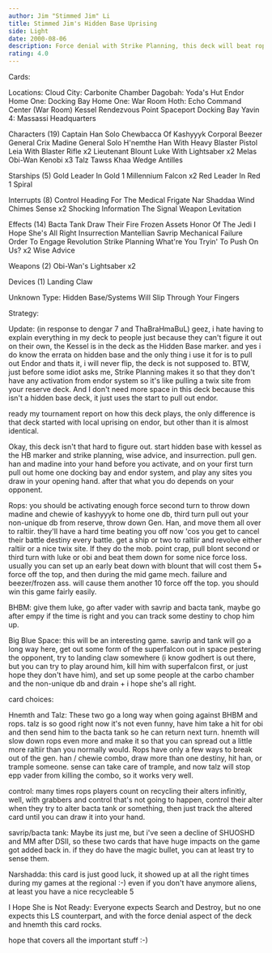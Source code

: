 ```yaml
---
author: Jim "Stimmed Jim" Li
title: Stimmed Jim's Hidden Base Uprising
side: Light
date: 2000-08-06
description: Force denial with Strike Planning, this deck will beat rops most of the time, an older version of this went 3-0 at Bespin Regionals.
rating: 4.0
---
```

Cards: 




Locations:
Cloud City: Carbonite Chamber
Dagobah: Yoda's Hut
Endor
Home One: Docking Bay
Home One: War Room
Hoth: Echo Command Center (War Room)
Kessel
Rendezvous Point
Spaceport Docking Bay
Yavin 4: Massassi Headquarters

Characters (19)
Captain Han Solo
Chewbacca Of Kashyyyk
Corporal Beezer
General Crix Madine
General Solo
H'nemthe
Han With Heavy Blaster Pistol
Leia With Blaster Rifle  x2
Lieutenant Blount
Luke With Lightsaber  x2
Melas
Obi-Wan Kenobi	x3
Talz
Tawss Khaa
Wedge Antilles

Starships (5)
Gold Leader In Gold 1
Millennium Falcon  x2
Red Leader In Red 1
Spiral

Interrupts (8)
Control
Heading For The Medical Frigate
Nar Shaddaa Wind Chimes
Sense  x2
Shocking Information
The Signal
Weapon Levitation

Effects (14)
Bacta Tank
Draw Their Fire
Frozen Assets
Honor Of The Jedi
I Hope She's All Right
Insurrection
Mantellian Savrip
Mechanical Failure
Order To Engage
Revolution
Strike Planning
What're You Tryin' To Push On Us?  x2
Wise Advice

Weapons (2)
Obi-Wan's Lightsaber  x2

Devices (1)
Landing Claw

Unknown Type:
Hidden Base/Systems Will Slip Through Your Fingers


Strategy: 

Update: (in response to dengar 7 and ThaBraHmaBuL)
geez, i hate having to explain everything in my deck to people just because they can't figure it out on their own, the Kessel is in the deck as the Hidden Base marker.  and yes i do know the errata on hidden base and the only thing i use it for is to pull out Endor and thats it, i will never flip, the deck is not supposed to.  BTW, just before some idiot asks me, Strike Planning makes it so that they don't have any activation from endor system so it's like pulling a twix site from your reserve deck.  And I don't need more space in this deck because this isn't a hidden base deck, it just uses the start to pull out endor.

ready my tournament report on how this deck plays, the only difference is that deck started with local uprising on endor, but other than it is almost identical.


Okay, this deck isn't that hard to figure out.  start hidden base with kessel as the HB marker and strike planning, wise advice, and insurrection.  pull gen. han and madine into your hand before you activate, and on your first turn pull out home one docking bay and endor system, and play any sites you draw in your opening hand. after that what you do depends on your opponent.

Rops:  you should be activating enough force second turn to throw down madine and chewie of kashyyyk to home one db, third turn pull out your non-unique db from reserve, throw down Gen. Han, and move them all over to raltiir.  they'll have a hard time beating you off now 'cos you get to cancel their battle destiny every battle.  get a ship or two to raltiir and revolve either raltiir or a nice twix site.  If they do the mob. point crap, pull blont second or third turn with luke or obi and beat them down for some nice force loss.  usually you can set up an early beat down with blount that will cost them 5+ force off the top, and then during the mid game mech. failure and beezer/frozen ass. will cause them another 10 force off the top.  you should win this game fairly easily.

BHBM:  give them luke, go after vader with savrip and bacta tank, maybe go after empy if the time is right and you can track some destiny to chop him up.

Big Blue Space:  this will be an interesting game.  savrip and tank will go a long way here, get out some form of the superfalcon out in space pestering the opponent, try to landing claw somewhere (i know godhert is out there, but you can try to play around him, kill him with superfalcon first, or just hope they don't have him), and set up some people at the carbo chamber and the non-unique db and drain + i hope she's all right.

card choices:

Hnemth and Talz:
These two go a long way when going against BHBM and rops.  talz is so good right now it's not even funny, have him take a hit for obi and then send him to the bacta tank so he can return next turn.	hnemth will slow down rops even more and make it so that you can spread out a little more raltiir than you normally would.  Rops have only a few ways to break out of the gen. han / chewie combo, draw more than one destiny, hit han, or trample someone.  sense can take care of trample, and now talz will stop epp vader from killing the combo, so it works very well.

control:
many times rops players count on recycling their alters infinitly, well, with grabbers and control that's not going to happen, control their alter when they try to alter bacta tank or something, then just track the altered card until you can draw it into your hand.

savrip/bacta tank:
Maybe its just me, but i've seen a decline of SHUOSHD and MM after DSII, so these two cards that have huge impacts on the game got added back in.  if they do have the magic bullet, you can at least try to sense them.

Narshadda:
this card is just good luck, it showed up at all the right times during my games at the regional    :-)    even if you don't have anymore aliens, at least you have a nice recycleable 5

I Hope She is Not Ready:
Everyone expects Search and Destroy, but no one expects this LS counterpart, and with the force denial aspect of the deck and hnemth this card rocks.

hope that covers all the important stuff :-)
